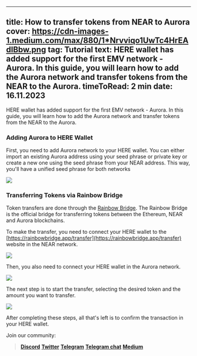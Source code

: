 -----
title: How to transfer tokens from NEAR to Aurora
cover: https://cdn-images-1.medium.com/max/880/1*Nrvviqo1UwTc4HrEAdlBbw.png
tag: Tutorial
text: HERE wallet has added support for the first EMV network - Aurora. In this guide, you will learn how to add the Aurora network and transfer tokens from the NEAR to the Aurora.
timeToRead: 2 min
date: 16.11.2023
-----


HERE wallet has added support for the first EMV network - Aurora. In this guide, you will learn how to add the Aurora network and transfer tokens from the NEAR to the Aurora.

### Adding Aurora to HERE Wallet

First, you need to add Aurora network to your HERE wallet. You can either import an existing Aurora address using your seed phrase or private key or create a new one using the seed phrase from your NEAR address. This way, you'll have a unified seed phrase for both networks

![](https://cdn-images-1.medium.com/max/800/1*szdt5I5lk6O_vKp8OCZRSg.png)

### Transferring Tokens via Rainbow Bridge

Token transfers are done through the [Rainbow Bridge](https://rainbowbridge.app/transfer). The Rainbow Bridge is the official bridge for transferring tokens between the Ethereum, NEAR and Aurora blockchains. 

To make the transfer, you need to connect your HERE wallet to the [https://rainbowbridge.app/transfer](https://rainbowbridge.app/transfer) website in the NEAR network.

![](https://cdn-images-1.medium.com/max/880/1*y3luADIQbUSGO3CJYigOug.png)

Then, you also need to connect your HERE wallet in the Aurora network.

![](https://cdn-images-1.medium.com/max/880/1*oOpA6uZ6dgDeq8q5j2TF_Q.png)

The next step is to start the transfer, selecting the desired token and the amount you want to transfer.

![](https://cdn-images-1.medium.com/max/880/1*rPHeXtMM5T0iR4ECbcqDYw.png)

After completing these steps, all that's left is to confirm the transaction in your HERE wallet.


Join our community:
> [**Discord**](https://discord.gg/AfB5cvtFXH)
> [**Twitter**](https://twitter.com/here_wallet)
> [**Telegram**](https://t.me/herewallet)
> [**Telegram chat**](https://t.me/herewalletchat)
> [**Medium**](https://medium.com/@nearhere)
